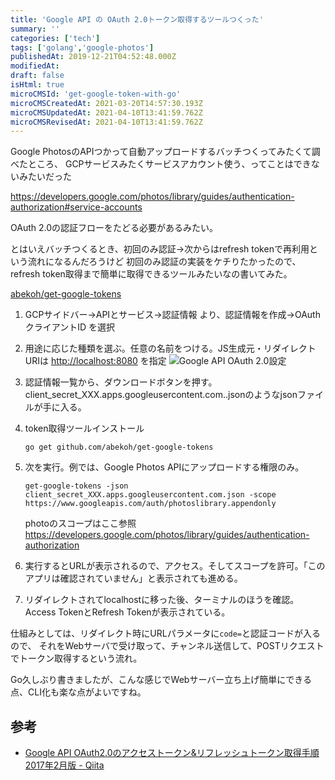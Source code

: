 ```yaml
---
title: 'Google API の OAuth 2.0トークン取得するツールつくった'
summary: ''
categories: ['tech']
tags: ['golang','google-photos']
publishedAt: 2019-12-21T04:52:48.000Z
modifiedAt: 
draft: false
isHtml: true
microCMSId: 'get-google-token-with-go'
microCMSCreatedAt: 2021-03-20T14:57:30.193Z
microCMSUpdatedAt: 2021-04-10T13:41:59.762Z
microCMSRevisedAt: 2021-04-10T13:41:59.762Z
---
```

<p>Google PhotosのAPIつかって自動アップロードするバッチつくってみたくて調べたところ、
GCPサービスみたくサービスアカウント使う、ってことはできないみたいだった</p>
<p><a href="https://developers.google.com/photos/library/guides/authentication-authorization#service-accounts">https://developers.google.com/photos/library/guides/authentication-authorization#service-accounts</a></p>
<p>OAuth 2.0の認証フローをたどる必要があるみたい。</p>
<p>とはいえバッチつくるとき、初回のみ認証→次からはrefresh tokenで再利用という流れになるんだろうけど
初回のみ認証の実装をケチりたかったので、refresh token取得まで簡単に取得できるツールみたいなの書いてみた。</p>
<p><a href="https://github.com/abekoh/get-google-tokens">abekoh/get-google-tokens</a></p>
<ol>
<li><p>GCPサイドバー-&gt;APIとサービス-&gt;認証情報 より、認証情報を作成-&gt;OAuthクライアントID を選択</p>
</li>
<li><p>用途に応じた種類を選ぶ。任意の名前をつける。JS生成元・リダイレクトURIは <a href="http://localhost:8080">http://localhost:8080</a> を指定
<img src="https://images.microcms-assets.io/assets/4f79e018736547879adf5670ebeaccc3/c5f0e86c25dc43bdb3ae11c83da64117/setup-google-oauth.png" alt="Google API OAuth 2.0設定"></p>
</li>
<li><p>認証情報一覧から、ダウンロードボタンを押す。client_secret_XXX.apps.googleusercontent.com..jsonのようなjsonファイルが手に入る。</p>
</li>
<li><p>token取得ツールインストール</p>
<pre><code class="language-bash">go get github.com/abekoh/get-google-tokens
</code></pre>
</li>
<li><p>次を実行。例では、Google Photos APIにアップロードする権限のみ。</p>
<pre><code class="language-none">get-google-tokens -json client_secret_XXX.apps.googleusercontent.com.json -scope https://www.googleapis.com/auth/photoslibrary.appendonly
</code></pre>
<p>photoのスコープはここ参照
<a href="https://developers.google.com/photos/library/guides/authentication-authorization">https://developers.google.com/photos/library/guides/authentication-authorization</a></p>
</li>
<li><p>実行するとURLが表示されるので、アクセス。そしてスコープを許可。「このアプリは確認されていません」と表示されても進める。</p>
</li>
<li><p>リダイレクトされてlocalhostに移った後、ターミナルのほうを確認。Access TokenとRefresh Tokenが表示されている。</p>
</li>
</ol>
<p>仕組みとしては、リダイレクト時にURLパラメータに<code>code=</code>と認証コードが入るので、
それをWebサーバで受け取って、チャンネル送信して、POSTリクエストでトークン取得するという流れ。</p>
<p>Go久しぶり書きましたが、こんな感じでWebサーバー立ち上げ簡単にできる点、CLI化も楽な点がよいですね。</p>
<h2 id="参考">参考</h2>
<ul>
<li><a href="https://qiita.com/iwaseasahi/items/2363dc1d246bc06baeae">Google API OAuth2.0のアクセストークン&amp;リフレッシュトークン取得手順 2017年2月版 - Qiita</a></li>
</ul>

    